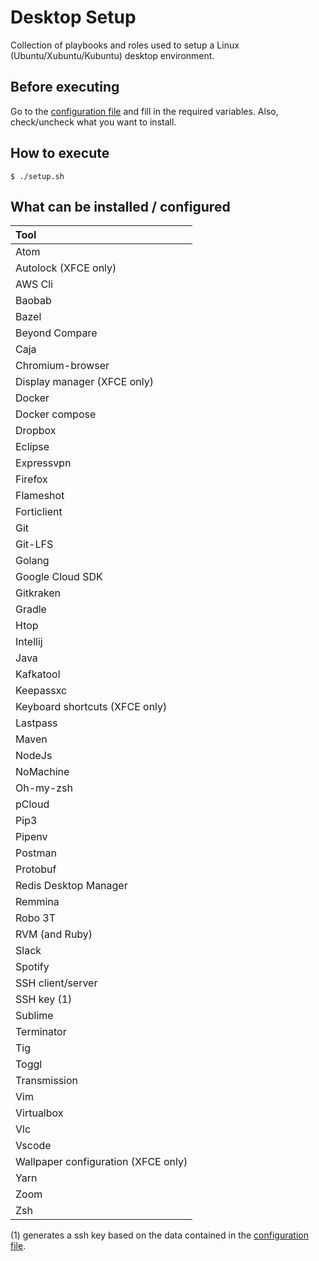 # Desktop Setup

Collection of playbooks and roles used to setup a Linux (Ubuntu/Xubuntu/Kubuntu) desktop environment.

## Before executing

Go to the [configuration file](group_vars/all.yml) and fill in the required variables. Also, check/uncheck what you want to install.

## How to execute

```shell script
$ ./setup.sh
```

## What can be installed / configured

| Tool                                |
| :---                                |
| Atom                                |
| Autolock (XFCE only)                |
| AWS Cli                             |
| Baobab                              |
| Bazel                               |
| Beyond Compare                      |
| Caja                                |
| Chromium-browser                    |
| Display manager (XFCE only)         |
| Docker                              |
| Docker compose                      |
| Dropbox                             |
| Eclipse                             |
| Expressvpn                          |
| Firefox                             |
| Flameshot                           |
| Forticlient                         |
| Git                                 |
| Git-LFS                             |
| Golang                              |
| Google Cloud SDK                    |
| Gitkraken                           |
| Gradle                              |
| Htop                                |
| Intellij                            |
| Java                                |
| Kafkatool                           |
| Keepassxc                           |
| Keyboard shortcuts (XFCE only)      |
| Lastpass                            |
| Maven                               |
| NodeJs                              |
| NoMachine                           |
| Oh-my-zsh                           |
| pCloud                              |
| Pip3                                |
| Pipenv                              |
| Postman                             |
| Protobuf                            |
| Redis Desktop Manager               |
| Remmina                             |
| Robo 3T                             |
| RVM (and Ruby)                      |
| Slack                               |
| Spotify                             |
| SSH client/server                   |
| SSH key (1)                         |
| Sublime                             |
| Terminator                          |
| Tig                                 |
| Toggl                               |
| Transmission                        |
| Vim                                 |
| Virtualbox                          |
| Vlc                                 |
| Vscode                              |
| Wallpaper configuration (XFCE only) |
| Yarn                                |
| Zoom                                |
| Zsh                                 |

(1) generates a ssh key based on the data contained in the [configuration file](group_vars/all.yml).
